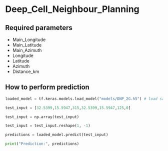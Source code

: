 # Deep_Cell_Neighbour_Planning

## Required parameters

- Main_Longitude
- Main_Latitude
- Main_Azimuth
- Longitude
- Latitude
- Azimuth
- Distance_km


## How to perform prediction

```python
loaded_model = tf.keras.models.load_model("models/DNP_2G.h5") # load saved model

test_input = [32.5399,15.5947,315,32.5399,15.5947,125,0]

test_input = np.array(test_input)

test_input = test_input.reshape(1, -1)

predictions = loaded_model.predict(test_input)

print("Prediction:", predictions)
```
